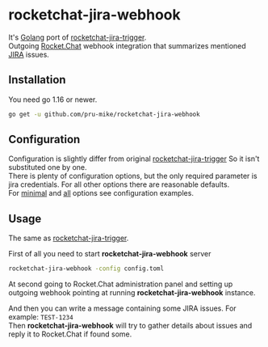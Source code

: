 rocketchat-jira-webhook
=======================
It's [Golang](https://golang.org/) port of [rocketchat-jira-trigger](https://github.com/gustavkarlsson/rocketchat-jira-trigger).  
Outgoing [Rocket.Chat](https://rocket.chat) webhook integration that summarizes mentioned 
[JIRA](https://www.atlassian.com/software/jira) issues.

Installation
------------
You need go 1.16 or newer.

```bash
go get -u github.com/pru-mike/rocketchat-jira-webhook
```

Configuration
-------------
Configuration is slightly differ from original [rocketchat-jira-trigger](https://github.com/gustavkarlsson/rocketchat-jira-trigger)
So it isn't substituted one by one.  
There is plenty of configuration options, but the only required parameter is jira credentials. 
For all other options there are reasonable defaults.  
For [minimal](https://github.com/pru-mike/rocketchat-jira-webhook/example/minimal.toml)
and [all](https://github.com/pru-mike/rocketchat-jira-webhook/example/everything.toml) 
options see configuration examples.

Usage
-----
The same as [rocketchat-jira-trigger](https://github.com/gustavkarlsson/rocketchat-jira-trigger).  

First of all you need to start **rocketchat-jira-webhook** server
```bash
rocketchat-jira-webhook -config config.toml
```

At second going to Rocket.Chat administration panel and setting up outgoing webhook pointing 
at running **rocketchat-jira-webhook** instance.  

And then you can write a message containing some JIRA issues. For example: `TEST-1234`  
Then **rocketchat-jira-webhook** will try to gather details about issues and reply it to Rocket.Chat if found some.
